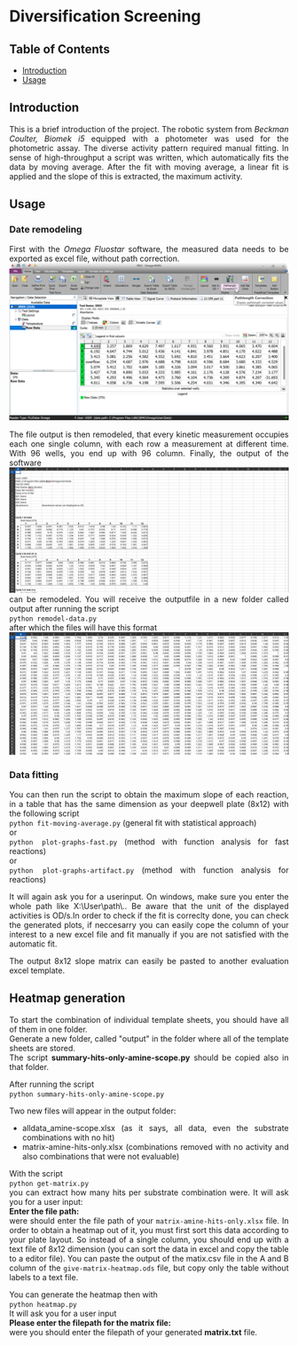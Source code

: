 <div align="justify">

# Diversification Screening
## Table of Contents
- [Introduction](#introduction)
- [Usage](#usage)

## Introduction
This is a brief introduction of the project.
The robotic system from *Beckman Coulter, Biomek i5* equipped with a photometer was used for the photometric assay.
The diverse activity pattern required manual fitting. In sense of high-throughput a script was written, which automatically fits the data by moving average. After the fit with moving average, a linear fit is applied and the slope of this is extracted, the maximum activity.

## Usage
### Date remodeling
First with the *Omega Fluostar* software, the measured data needs to be exported as excel file, without path correction.\
![Mars](../../example-data/Pictures/omega-plate-reader.png)


The file output is then remodeled, that every kinetic measurement occupies each one single column, with each row a measurement at different time. With 96 wells, you end up with 96 column. 
Finally, the output of the software
![Unsorted](../../example-data/Pictures/before-sorting.png)
can be remodeled.
You will receive the outputfile in a new folder called output after running the script\
`python remodel-data.py`\
after which the files will have this format\
![Sorted](../../example-data/Pictures/after-sorting.png)

### Data fitting
You can then run the script to obtain the maximum slope of each reaction, in a table that has the same dimension as your deepwell plate (8x12) with the following script\
`python fit-moving-average.py` (general fit with statistical approach) \
or\
`python plot-graphs-fast.py` (method with function analysis for fast reactions)\
or\
`python plot-graphs-artifact.py` (method with function analysis for reactions)

It will again ask you for a userinput. On windows, make sure you enter the whole path like X:\\User\\path\\.. 
Be aware that the unit of the displayed activities is OD/s.In order to check if the fit is correclty done, you can check the generated plots, if neccesarry you can easily cope the column of your interest to a new excel file and fit manually if you are not satisfied with the automatic fit.

The output 8x12 slope matrix can easily be pasted to another evaluation excel template.

## Heatmap generation
To start the combination of individual template sheets, you should have all of them in one folder. \
Generate a new folder, called "output" in the folder where all of the template sheets are stored.\
The script **summary-hits-only-amine-scope.py** should be copied also in that folder.

After running the script\
`python summary-hits-only-amine-scope.py`

Two new files will appear in the output folder:
* alldata_amine-scope.xlsx (as it says, all data, even the substrate combinations with no hit)
* matrix-amine-hits-only.xlsx (combinations removed with no activity and also combinations that were not evaluable)

With the script\
`python get-matrix.py`\
you can extract how many hits per substrate combination were.
It will ask you for a user input:\
**Enter the file path:** \
were should enter the file path of your `matrix-amine-hits-only.xlsx` file.
In order to obtain a heatmap out of it, you must first sort this data according to your plate layout.
So instead of a single column, you should end up with a text file of 8x12 dimension (you can sort the data in excel and copy the table to a editor file).
You can paste the output of the matix.csv file in the A and B column of the `give-matrix-heatmap.ods` file, but copy only the table without labels to a text file.

You can generate the heatmap then with\
`python heatmap.py`\
It will ask you for a user input\
**Please enter the filepath for the matrix file:**\
were you should enter the filepath of your generated **matrix.txt** file.
</p>